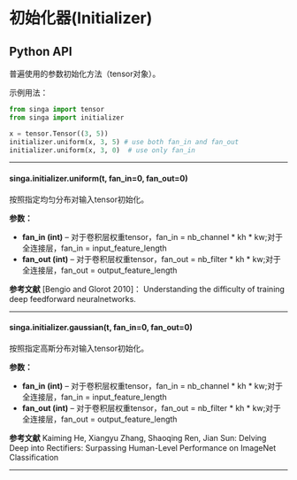 # 初始化器(Initializer)

## Python API

普遍使用的参数初始化方法（tensor对象）。

示例用法：

```python
from singa import tensor
from singa import initializer

x = tensor.Tensor((3, 5))
initializer.uniform(x, 3, 5) # use both fan_in and fan_out
initializer.uniform(x, 3, 0)  # use only fan_in
```
---

#### singa.initializer.uniform(t, fan_in=0, fan_out=0)

按照指定均匀分布对输入tensor初始化。

**参数：**
- **fan_in (int)** – 对于卷积层权重tensor，fan_in = nb_channel * kh * kw;对于全连接层，fan_in = input_feature_length
- **fan_out (int)** – 对于卷积层权重tensor，fan_out = nb_filter * kh * kw;对于全连接层，fan_out = output_feature_length

**参考文献** [Bengio and Glorot 2010]： Understanding the difficulty of training deep feedforward neuralnetworks.

---

#### singa.initializer.gaussian(t, fan_in=0, fan_out=0)

按照指定高斯分布对输入tensor初始化。

**参数：**
- **fan_in (int)** – 对于卷积层权重tensor，fan_in = nb_channel * kh * kw;对于全连接层，fan_in = input_feature_length
- **fan_out (int)** – 对于卷积层权重tensor，fan_out = nb_filter * kh * kw;对于全连接层，fan_out = output_feature_length

**参考文献** Kaiming He, Xiangyu Zhang, Shaoqing Ren, Jian Sun: Delving Deep into Rectifiers: Surpassing Human-Level Performance on ImageNet Classification

---
